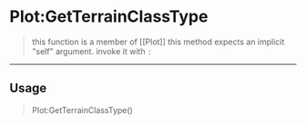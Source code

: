 # Plot:GetTerrainClassType
> this function is a member of [[Plot]]
> this method expects an implicit "self" argument. invoke it with `:`
-----
## Usage
> Plot:GetTerrainClassType()
